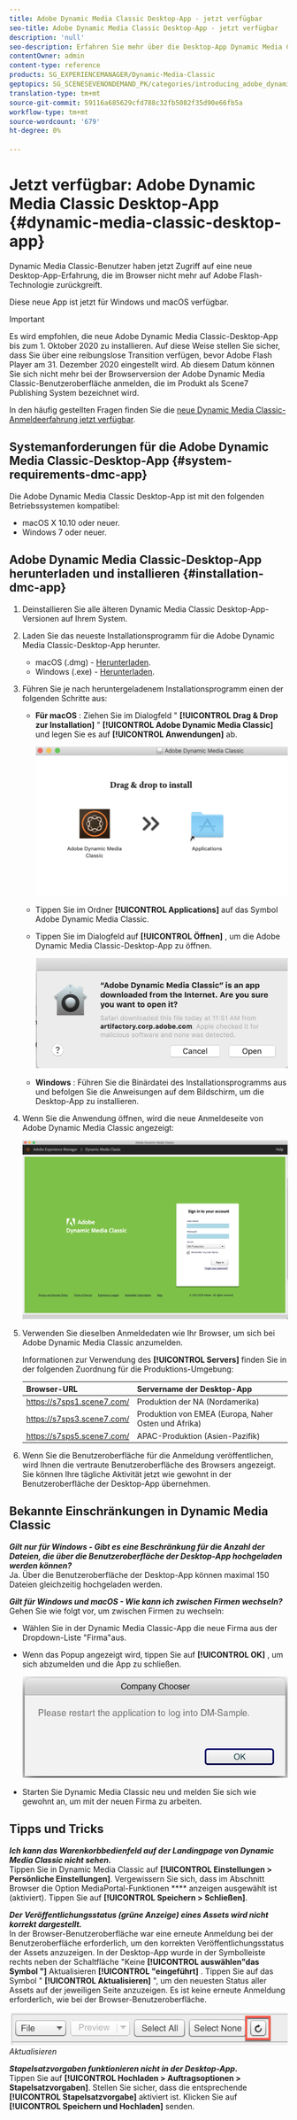 ```yaml
---
title: Adobe Dynamic Media Classic Desktop-App - jetzt verfügbar
seo-title: Adobe Dynamic Media Classic Desktop-App - jetzt verfügbar
description: 'null'
seo-description: Erfahren Sie mehr über die Desktop-App Dynamic Media Classic.
contentOwner: admin
content-type: reference
products: SG_EXPERIENCEMANAGER/Dynamic-Media-Classic
geptopics: SG_SCENESEVENONDEMAND_PK/categories/introducing_adobe_dynamic_media_classic
translation-type: tm+mt
source-git-commit: 59116a685629cfd788c32fb5082f35d90e66fb5a
workflow-type: tm+mt
source-wordcount: '679'
ht-degree: 0%

---
```



# Jetzt verfügbar: Adobe Dynamic Media Classic Desktop-App {#dynamic-media-classic-desktop-app}

Dynamic Media Classic-Benutzer haben jetzt Zugriff auf eine neue Desktop-App-Erfahrung, die im Browser nicht mehr auf Adobe Flash-Technologie zurückgreift.

Diese neue App ist jetzt für Windows und macOS verfügbar.

>[!IMPORTANT]
>
>Es wird empfohlen, die neue Adobe Dynamic Media Classic-Desktop-App bis zum 1. Oktober 2020 zu installieren. Auf diese Weise stellen Sie sicher, dass Sie über eine reibungslose Transition verfügen, bevor Adobe Flash Player am 31. Dezember 2020 eingestellt wird. Ab diesem Datum können Sie sich nicht mehr bei der Browserversion der Adobe Dynamic Media Classic-Benutzeroberfläche anmelden, die im Produkt als Scene7 Publishing System bezeichnet wird.

In den häufig gestellten Fragen finden Sie die [neue Dynamic Media Classic-Anmeldeerfahrung jetzt verfügbar](/help/new-ui-2020.md).

## Systemanforderungen für die Adobe Dynamic Media Classic-Desktop-App {#system-requirements-dmc-app}

Die Adobe Dynamic Media Classic Desktop-App ist mit den folgenden Betriebssystemen kompatibel:
* macOS X 10.10 oder neuer.
* Windows 7 oder neuer.

## Adobe Dynamic Media Classic-Desktop-App herunterladen und installieren {#installation-dmc-app}

1. Deinstallieren Sie alle älteren Dynamic Media Classic Desktop-App-Versionen auf Ihrem System.

1. Laden Sie das neueste Installationsprogramm für die Adobe Dynamic Media Classic-Desktop-App herunter.

   * macOS (.dmg) - [Herunterladen](http://download.macromedia.com/dynamic-media-classic/20.20.1/adobe-dynamic-media-classic-20.20.1.dmg).
   * Windows (.exe) - [Herunterladen](lhttp://download.macromedia.com/dynamic-media-classic/20.20.1/adobe-dynamic-media-classic-20.20.1.exe).

1. Führen Sie je nach heruntergeladenem Installationsprogramm einen der folgenden Schritte aus:

   * **Für macOS** : Ziehen Sie im Dialogfeld &quot; **[!UICONTROL Drag &amp; Drop zur Installation]** &quot; **[!UICONTROL Adobe Dynamic Media Classic]** und legen Sie es auf **[!UICONTROL Anwendungen]** ab.

      ![Drag &amp; Drop der Installation unter macOS](/help/assets/dragondrop-install.png)

   * Tippen Sie im Ordner **[!UICONTROL Applications]** auf das Symbol Adobe Dynamic Media Classic.
   * Tippen Sie im Dialogfeld auf **[!UICONTROL Öffnen]** , um die Adobe Dynamic Media Classic-Desktop-App zu öffnen.

      ![Heruntergeladene App öffnen](/help/assets/open-dmclassicapp.png)

   * **Windows** : Führen Sie die Binärdatei des Installationsprogramms aus und befolgen Sie die Anweisungen auf dem Bildschirm, um die Desktop-App zu installieren.

1. Wenn Sie die Anwendung öffnen, wird die neue Anmeldeseite von Adobe Dynamic Media Classic angezeigt:

   ![Anmeldung bei Dynamic Media Classic](/help/assets/dmclassic-login.png)

1. Verwenden Sie dieselben Anmeldedaten wie Ihr Browser, um sich bei Adobe Dynamic Media Classic anzumelden.

   Informationen zur Verwendung des **[!UICONTROL Servers]** finden Sie in der folgenden Zuordnung für die Produktions-Umgebung:

   | Browser-URL | Servername der Desktop-App |
   |---|---|
   | https://s7sps1.scene7.com/ | Produktion der NA (Nordamerika) |
   | https://s7sps3.scene7.com/ | Produktion von EMEA (Europa, Naher Osten und Afrika) |
   | https://s7sps5.scene7.com/ | APAC-Produktion (Asien-Pazifik) |

1. Wenn Sie die Benutzeroberfläche für die Anmeldung veröffentlichen, wird Ihnen die vertraute Benutzeroberfläche des Browsers angezeigt. Sie können Ihre tägliche Aktivität jetzt wie gewohnt in der Benutzeroberfläche der Desktop-App übernehmen.

## Bekannte Einschränkungen in Dynamic Media Classic

**_Gilt nur für Windows - Gibt es eine Beschränkung für die Anzahl der Dateien, die über die Benutzeroberfläche der Desktop-App hochgeladen werden können?_**<br> Ja. Über die Benutzeroberfläche der Desktop-App können maximal 150 Dateien gleichzeitig hochgeladen werden.

**_Gilt für Windows und macOS - Wie kann ich zwischen Firmen wechseln?_**<br> Gehen Sie wie folgt vor, um zwischen Firmen zu wechseln:
* Wählen Sie in der Dynamic Media Classic-App die neue Firma aus der Dropdown-Liste &quot;Firma&quot;aus.
* Wenn das Popup angezeigt wird, tippen Sie auf **[!UICONTROL OK]** , um sich abzumelden und die App zu schließen.

   ![Starten Sie die App neu, um die neue Firma zu verwenden](/help/assets/dmclassic-new-company.png)
* Starten Sie Dynamic Media Classic neu und melden Sie sich wie gewohnt an, um mit der neuen Firma zu arbeiten.

## Tipps und Tricks

**_Ich kann das Warenkorbbedienfeld auf der Landingpage von Dynamic Media Classic nicht sehen._**<br> Tippen Sie in Dynamic Media Classic auf **[!UICONTROL Einstellungen > Persönliche Einstellungen]**. Vergewissern Sie sich, dass im Abschnitt Browser die Option MediaPortal-Funktionen **** anzeigen ausgewählt ist (aktiviert). Tippen Sie auf **[!UICONTROL Speichern > Schließen]**.

**_Der Veröffentlichungsstatus (grüne Anzeige) eines Assets wird nicht korrekt dargestellt._**<br> In der Browser-Benutzeroberfläche war eine erneute Anmeldung bei der Benutzeroberfläche erforderlich, um den korrekten Veröffentlichungsstatus der Assets anzuzeigen. In der Desktop-App wurde in der Symbolleiste rechts neben der Schaltfläche &quot;Keine **[!UICONTROL auswählen&quot;das Symbol &quot;]** Aktualisieren **[!UICONTROL &quot;eingeführt]** . Tippen Sie auf das Symbol &quot; **[!UICONTROL Aktualisieren]** &quot;, um den neuesten Status aller Assets auf der jeweiligen Seite anzuzeigen. Es ist keine erneute Anmeldung erforderlich, wie bei der Browser-Benutzeroberfläche.

![Symbol](/help/assets/refresh-icon.png)*Aktualisieren*

**_Stapelsatzvorgaben funktionieren nicht in der Desktop-App._**<br> Tippen Sie auf **[!UICONTROL Hochladen > Auftragsoptionen > Stapelsatzvorgaben]**. Stellen Sie sicher, dass die entsprechende **[!UICONTROL Stapelsatzvorgabe]** aktiviert ist. Klicken Sie auf **[!UICONTROL Speichern und Hochladen]** senden.
